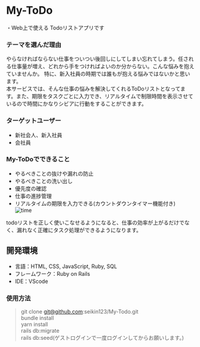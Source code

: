 # My-ToDo  
・Web上で使える Todoリストアプリです  

### テーマを選んだ理由  
やらなければならない仕事をついつい後回しにしてしまい忘れてしまう。任される仕事量が増え、どれから手をつければよいのか分からない。こんな悩みを抱えていませんか。
特に、新入社員の時期では誰もが抱える悩みではないかと思います。  
本サービスでは、そんな仕事の悩みを解決してくれるToDoリストとなってます。また、期限をタスクごとに入力でき、リアルタイムで制限時間を表示させているので時間にかなりシビアに行動をすることができます。  


### ターゲットユーザー  
* 新社会人、新入社員  
* 会社員  

### My-ToDoでできること  
* やるべきことの抜けや漏れの防止  
* やるべきことの洗い出し  
* 優先度の確認  
* 仕事の進捗管理  
* リアルタイムの期限を入力できる(カウントダウンタイマー機能付き)  　　
![time](https://user-images.githubusercontent.com/76866582/135817543-6135a601-8e65-4b7c-992d-5c9dfd6a6b05.gif)  

todoリストを正しく使いこなせるようになると、仕事の効率が上がるだけでなく、漏れなく正確にタスク処理ができるようになります。  

## 開発環境  
* 言語：HTML, CSS, JavaScript, Ruby, SQL  
* フレームワーク：Ruby on Rails  
* IDE：VScode  

### 使用方法  
> git clone git@github.com:seikin123/My-Todo.git  
> bundle install  
> yarn install  
> rails db:migrate  
> rails db:seed(ゲストログインで一度ログインしてからお願いします。)  
